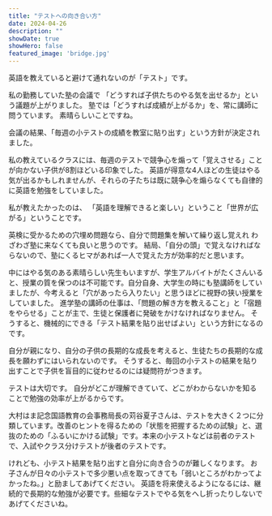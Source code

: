 ```yaml
---
title: "テストへの向き合い方"
date: 2024-04-26
description: ""
showDate: true
showHero: false
featured_image: 'bridge.jpg'
---
```




英語を教えていると避けて通れないのが「テスト」です。

私の勤務していた塾の会議で
「どうすれば子供たちのやる気を出せるか」という議題が上がりました。
塾では「どうすれば成績が上がるか」を、常に講師に問うています。
素晴らしいことですね。

会議の結果、「毎週の小テストの成績を教室に貼り出す」という方針が決定されました。

私の教えているクラスには、毎週のテストで競争心を煽って「覚えさせる」ことが向かない子供が8割ほどいる印象でした。
英語が得意な4人ほどの生徒はやる気が出るかもしれませんが、それらの子たちは既に競争心を煽らなくても自律的に英語を勉強をしていました。

私が教えたかったのは、
「英語を理解できると楽しい」ということ「世界が広がる」ということです。


英検に受かるための穴埋め問題なら、自分で問題集を解いて繰り返し覚えれ
わざわざ塾に来なくても良いと思うのです。
結局、「自分の頭」で覚えなければならないので、塾にくるヒマがあれば一人で覚えた方が効率的だと思います。


中にはやる気のある素晴らしい先生もいますが、学生アルバイトがたくさんいると、授業の質を保つのは不可能です。自分自身、大学生の時にも塾講師をしていましたが、今考えると「穴があったら入りたい」と思うほどに視野の狭い授業をしていました。
進学塾の講師の仕事は、「問題の解き方を教えること」と「宿題をやらせる」ことが主で、生徒と保護者に発破をかけなければなりません。
そうすると、機械的にできる「テスト結果を貼り出せばよい」という方針になるのです。

自分が親になり、自分の子供の長期的な成長を考えると、生徒たちの長期的な成長を願わずにはいられないのです。
そうすると、毎回の小テストの結果を貼り出すことで子供を盲目的に従わせるのには疑問符がつきます。

テストは大切です。
自分がどこが理解できていて、どこがわからないかを知ることで勉強の効率が上がるからです。

大村はま記念国語教育の会事務局長の苅谷夏子さんは、テストを大きく２つに分類しています。改善のヒントを得るための「状態を把握するための試験」と、選抜のための「ふるいにかける試験」です。本来の小テストなどは前者のテストで、入試やクラス分けテストが後者のテストです。

けれども、小テスト結果を貼り出すと自分に向き合うのが難しくなります。
お子さんが日々の小テストで多少悪い点を取ってきても「弱いところがわかってよかったね。」と励ましてあげてください。
英語を将来使えるようになるには、継続的で長期的な勉強が必要です。些細なテストでやる気をへし折ったりしないであげてくださいね。